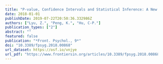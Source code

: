 ```yaml
---
title: "P-value, Confidence Intervals and Statistical Inference: A New Dataset of Misinterpretation"
date: 2018-01-01
publishDate: 2019-07-22T20:50:36.332986Z
authors: ["Lyu, Z.", "Peng, K.", "Hu, C-P."]
publication_types: ["2"]
abstract: ""
featured: false
publication: "*Front. Psychol., 9*"
doi: "10.3389/fpsyg.2018.00868"
url_dataset: https://osf.io/vnjye
url_pdf: "https://www.frontiersin.org/articles/10.3389/fpsyg.2018.00868/full"
---
```


